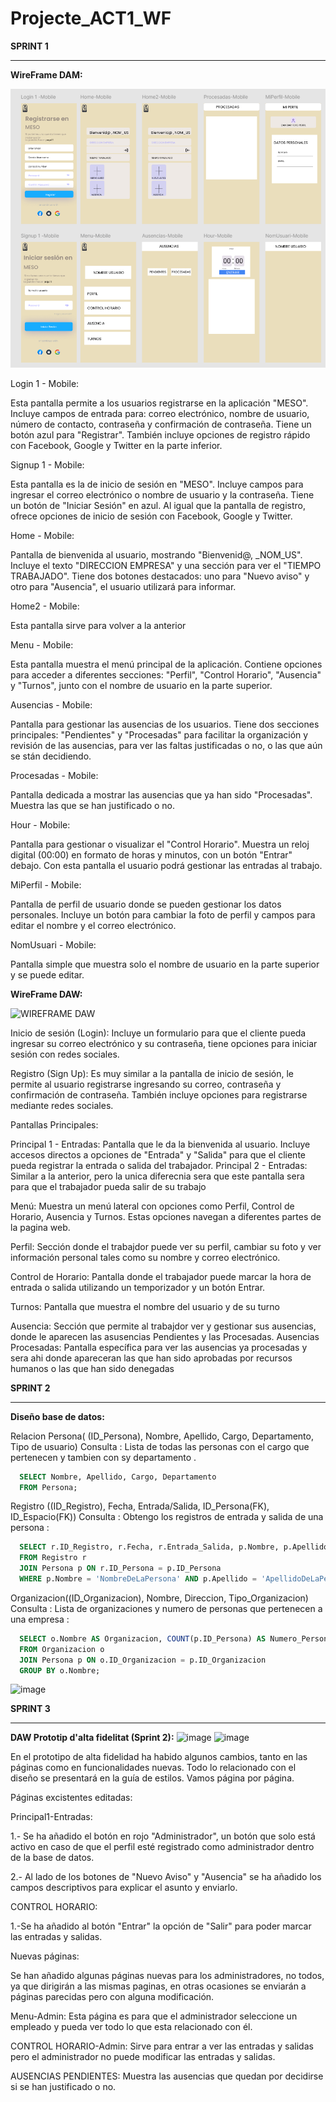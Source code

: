 # Projecte_ACT1_WF

**SPRINT 1**
_________________________________________________________________________________________________________________________

**WireFrame DAM:**

![alt text](image.png)

Login 1 - Mobile:

Esta pantalla permite a los usuarios registrarse en la aplicación "MESO".
Incluye campos de entrada para: correo electrónico, nombre de usuario, número de contacto, contraseña y confirmación de contraseña.
Tiene un botón azul para "Registrar".
También incluye opciones de registro rápido con Facebook, Google y Twitter en la parte inferior.

Signup 1 - Mobile:

Esta pantalla es la de inicio de sesión en "MESO".
Incluye campos para ingresar el correo electrónico o nombre de usuario y la contraseña.
Tiene un botón de "Iniciar Sesión" en azul.
Al igual que la pantalla de registro, ofrece opciones de inicio de sesión con Facebook, Google y Twitter.

Home - Mobile:

Pantalla de bienvenida al usuario, mostrando "Bienvenid@, _NOM_US".
Incluye el texto "DIRECCION EMPRESA" y una sección para ver el "TIEMPO TRABAJADO".
Tiene dos botones destacados: uno para "Nuevo aviso" y otro para "Ausencia", el usuario utilizará para informar.

Home2 - Mobile:

Esta pantalla sirve para volver a la anterior 

Menu - Mobile:

Esta pantalla muestra el menú principal de la aplicación.
Contiene opciones para acceder a diferentes secciones: "Perfil", "Control Horario", "Ausencia" y "Turnos", junto con el nombre de usuario en la parte superior.

Ausencias - Mobile:

Pantalla para gestionar las ausencias de los usuarios.
Tiene dos secciones principales: "Pendientes" y "Procesadas" para facilitar la organización y revisión de las ausencias, para ver las faltas justificadas o no, o las que aún se stán decidiendo. 

Procesadas - Mobile:

Pantalla dedicada a mostrar las ausencias que ya han sido "Procesadas".
Muestra las que se han justificado o no.

Hour - Mobile:

Pantalla para gestionar o visualizar el "Control Horario".
Muestra un reloj digital (00:00) en formato de horas y minutos, con un botón "Entrar" debajo.
Con esta pantalla el usuario podrá gestionar las entradas al trabajo. 

MiPerfil - Mobile:

Pantalla de perfil de usuario donde se pueden gestionar los datos personales.
Incluye un botón para cambiar la foto de perfil y campos para editar el nombre y el correo electrónico.

NomUsuari - Mobile:

Pantalla simple que muestra solo el nombre de usuario en la parte superior y se puede editar.

**WireFrame DAW:**

![WIREFRAME DAW](https://github.com/user-attachments/assets/9e959a7b-c10e-4fef-b0d0-96ca4b91f74b)


Inicio de sesión (Login): Incluye un formulario para que el cliente pueda ingresar su correo electrónico y su contraseña, tiene opciones para iniciar sesión con redes sociales.

Registro (Sign Up): Es muy similar a la pantalla de inicio de sesión, le permite al usuario registrarse ingresando su correo, contraseña y confirmación de contraseña. También incluye opciones para registrarse mediante redes sociales.

Pantallas Principales:

Principal 1 - Entradas: Pantalla que le da la bienvenida al usuario. Incluye accesos directos a opciones de "Entrada" y "Salida" para que el cliente pueda registrar la entrada o salida del trabajador.
Principal 2 - Entradas: Similar a la anterior, pero la unica diferecnia sera que este pantalla sera para que el trabajador pueda salir de su trabajo

Menú:
Muestra un menú lateral con opciones como Perfil, Control de Horario, Ausencia y Turnos. Estas opciones navegan a diferentes partes de la pagina web.

Perfil: Sección donde el trabajdor puede ver su perfil, cambiar su foto y ver información personal tales como su nombre y correo electrónico.

Control de Horario: Pantalla donde el trabajador puede marcar la hora de entrada o salida utilizando un temporizador y un botón Entrar.

Turnos: Pantalla que muestra el nombre del usuario y de su turno

Ausencia: Sección que permite al trabajdor ver y gestionar sus ausencias, donde le aparecen las asusencias Pendientes y las Procesadas.
Ausencias Procesadas: Pantalla específica para ver las ausencias ya procesadas y sera ahi donde apareceran las que han sido aprobadas por recursos humanos o las que han sido denegadas

**SPRINT 2**
_________________________________________________________________________________________________________________________

**Diseño base de datos:**

Relacion Persona( (ID_Persona), Nombre, Apellido, Cargo, Departamento, Tipo de usuario)
Consulta : 
Lista de todas las personas con el cargo que pertenecen y tambien con sy departamento . 
```sql
  SELECT Nombre, Apellido, Cargo, Departamento
  FROM Persona;
```

Registro ((ID_Registro), Fecha, Entrada/Salida, ID_Persona(FK), ID_Espacio(FK))
Consulta : 
Obtengo los registros de entrada y salida de una persona : 

```sql
  SELECT r.ID_Registro, r.Fecha, r.Entrada_Salida, p.Nombre, p.Apellido
  FROM Registro r
  JOIN Persona p ON r.ID_Persona = p.ID_Persona
  WHERE p.Nombre = 'NombreDeLaPersona' AND p.Apellido = 'ApellidoDeLaPersona';
```


Organizacion((ID_Organizacion), Nombre, Direccion, Tipo_Organizacion)
Consulta : 
Lista de organizaciones y numero de personas que pertenecen a una empresa : 
  ```sql
    SELECT o.Nombre AS Organizacion, COUNT(p.ID_Persona) AS Numero_Personas
    FROM Organizacion o
    JOIN Persona p ON o.ID_Organizacion = p.ID_Organizacion
    GROUP BY o.Nombre;
```



![image](https://github.com/user-attachments/assets/cf768bd6-e04f-4b37-9a06-7817595508d5)


**SPRINT 3**
_________________________________________________________________________________________________________________________

**DAW Prototip d'alta fidelitat (Sprint 2):**
![image](https://github.com/user-attachments/assets/ee8362af-c183-45d6-b7bb-61411d9283b0)
![image](https://github.com/user-attachments/assets/2ff6f7ff-aa13-4ca2-b342-2a4f805133b7)


En el prototipo de alta fidelidad ha habido algunos cambios, tanto en las páginas como en funcionalidades nuevas. Todo lo relacionado con el diseño se presentará en la guía de estilos. Vamos página por página.

Páginas excistentes editadas:

Principal1-Entradas:

1.- Se ha añadido el botón en rojo "Administrador", un botón que solo está activo en caso de que el perfil esté registrado como administrador dentro de la base de datos.

2.- Al lado de los botones de "Nuevo Aviso" y "Ausencia" se ha añadido los campos descriptivos para explicar el asunto y enviarlo.

CONTROL HORARIO:

1.-Se ha añadido al botón "Entrar" la opción de "Salir" para poder marcar las entradas y salidas.

Nuevas páginas:

Se han añadido algunas páginas nuevas para los administradores, no todos, ya que dirigirán a las mismas paginas, en otras ocasiones se enviarán a páginas parecidas pero con alguna modificación. 

Menu-Admin:
Esta página es para que el administrador seleccione un empleado y pueda ver todo lo que esta relacionado con él.

CONTROL HORARIO-Admin:
Sirve para entrar a ver las entradas y salidas pero el administrador no puede modificar las entradas y salidas.

AUSENCIAS PENDIENTES:
Muestra las ausencias que quedan por decidirse si se han justificado o no.
